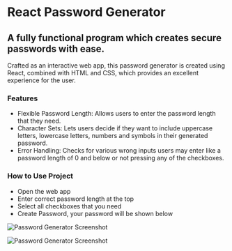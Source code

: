 # React Password Generator

## A fully functional program which creates secure passwords with ease.

Crafted as an interactive web app, this password generator is created using React, combined with HTML and CSS, which provides an excellent experience for the user. 

### Features
* Flexible Password Length: Allows users to enter the password length that they need.
* Character Sets: Lets users decide if they want to include uppercase letters, lowercase letters, numbers and symbols in their generated password.
* Error Handling: Checks for various wrong inputs users may enter like a password length of 0 and below or not pressing any of the checkboxes.

### How to Use Project
* Open the web app
* Enter correct password length at the top
* Select all checkboxes that you need
* Create Password, your password will be shown below

![Password Generator Screenshot](passwordpic#1.png)

![Password Generator Screenshot](passwordpic#2.png)
